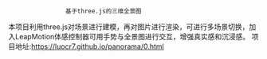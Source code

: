                     基于three.js的三维全景图 
本项目利用three.js对场景进行建模，再对图片进行渲染，可进行多场景切换，加入LeapMotion体感控制器可用手势与全景图进行交互，增强真实感和沉浸感。
项目地址:https://luocr7.github.io/panorama/0.html
